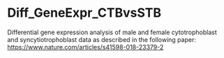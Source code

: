 # Diff_GeneExpr_CTBvsSTB
Differential gene expression analysis of male and female cytotrophoblast and syncytiotrophoblast data as described in the following paper: https://www.nature.com/articles/s41598-018-23379-2
